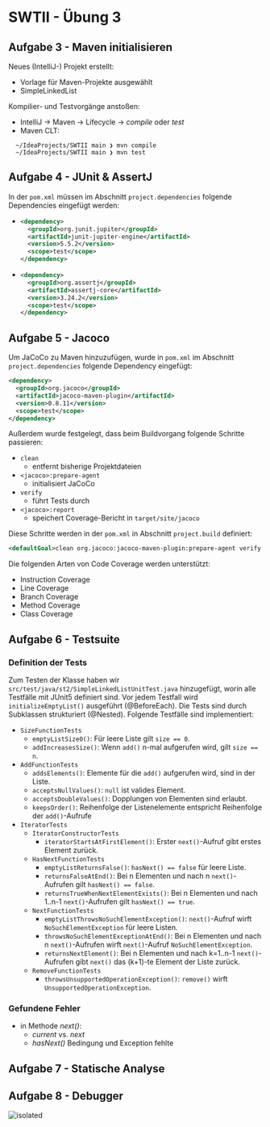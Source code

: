 # SWTII - Übung 3

## Aufgabe 3 - Maven initialisieren

Neues (IntelliJ-) Projekt erstellt:
* Vorlage für Maven-Projekte ausgewählt
* SimpleLinkedList

Kompilier- und Testvorgänge anstoßen:

* IntelliJ &rarr; Maven &rarr; Lifecycle &rarr; *compile* oder *test*
* Maven CLT:
```console
  ~/IdeaProjects/SWTII main ❯ mvn compile
  ~/IdeaProjects/SWTII main ❯ mvn test
  ```

## Aufgabe 4 - JUnit & AssertJ

In der `pom.xml` müssen im Abschnitt `project.dependencies` folgende Dependencies eingefügt werden:
* ```xml
  <dependency>
    <groupId>org.junit.jupiter</groupId>
    <artifactId>junit-jupiter-engine</artifactId>
    <version>5.5.2</version>
    <scope>test</scope>
  </dependency>
  ```
* ```xml
  <dependency>
    <groupId>org.assertj</groupId>
    <artifactId>assertj-core</artifactId>
    <version>3.24.2</version>
    <scope>test</scope>
  </dependency>
  ```  

## Aufgabe 5 - Jacoco

Um JaCoCo zu Maven hinzuzufügen, wurde in `pom.xml` im Abschnitt `project.dependencies` folgende Dependency eingefügt:
```xml
<dependency>
  <groupId>org.jacoco</groupId>
  <artifactId>jacoco-maven-plugin</artifactId>
  <version>0.8.11</version>
  <scope>test</scope>
</dependency>
```
Außerdem wurde festgelegt, dass beim Buildvorgang folgende Schritte passieren:
* `clean`
  * entfernt bisherige Projektdateien
* `<jacoco>:prepare-agent`
  * initialisiert JaCoCo
* `verify`
  * führt Tests durch
* `<jacoco>:report`
  * speichert Coverage-Bericht in `target/site/jacoco`

Diese Schritte werden in der `pom.xml` in Abschnitt `project.build` definiert:
```xml
<defaultGoal>clean org.jacoco:jacoco-maven-plugin:prepare-agent verify org.jacoco:jacoco-maven-plugin:report</defaultGoal>
```

Die folgenden Arten von Code Coverage werden unterstützt:
* Instruction Coverage
* Line Coverage
* Branch Coverage
* Method Coverage
* Class Coverage



## Aufgabe 6 - Testsuite

### Definition der Tests
Zum Testen der Klasse haben wir `src/test/java/st2/SimpleLinkedListUnitTest.java` hinzugefügt, worin alle Testfälle mit JUnit5 definiert sind. Vor jedem Testfall wird `initializeEmptyList()` ausgeführt (@BeforeEach). Die Tests sind durch Subklassen strukturiert (@Nested). Folgende Testfälle sind implementiert:
* `SizeFunctionTests`
  * `emptyListSize0()`: Für leere Liste gilt `size == 0`.
  * `addIncreasesSize()`: Wenn `add()` n-mal aufgerufen wird, gilt `size == n`.
* `AddFunctionTests`
  * `addsElements()`: Elemente für die `add()` aufgerufen wird, sind in der Liste.
  * `acceptsNullValues()`: `null` ist valides Element.
  * `acceptsDoubleValues()`: Dopplungen von Elementen sind erlaubt.
  * `keepsOrder()`: Reihenfolge der Listenelemente entspricht Reihenfolge der `add()`-Aufrufe
* `IteratorTests`
  * `IteratorConstructorTests`
    * `iteratorStartsAtFirstElement()`: Erster `next()`-Aufruf gibt erstes Element zurück.
  * `HasNextFunctionTests`
    * `emptyListReturnsFalse()`: `hasNext() == false` für leere Liste.
    * `returnsFalseAtEnd()`: Bei n Elementen und nach n `next()`-Aufrufen gilt `hasNext() == false`. 
    * `returnsTrueWhenNextElementExists()`: Bei n Elementen und nach 1..n-1 `next()`-Aufrufen gilt `hasNext() == true`.
  * `NextFunctionTests`
    * `emptyListThrowsNoSuchElementException()`: `next()`-Aufruf wirft `NoSuchElementException` für leere Listen.
    * `throwsNoSuchElementExceptionAtEnd()`: Bei n Elementen und nach n `next()`-Aufrufen wirft `next()`-Aufruf `NoSuchElementException`.
    * `returnsNextElement()`: Bei n Elementen und nach k=1..n-1 `next()`-Aufrufen gibt `next()` das (k+1)-te Element der Liste zurück.
  * `RemoveFunctionTests`
    * `throwsUnsupportedOperationException()`: `remove()` wirft `UnsupportedOperationException`.

### Gefundene Fehler
* in Methode *next()*:
  * *current* vs. *next*
  * *hasNext()* Bedingung und Exception fehlte


## Aufgabe 7 - Statische Analyse

## Aufgabe 8 - Debugger

<img src="https://i.ibb.co/2F8ScNQ/Bildschirmfoto-2023-11-28-um-22-31-16.png" alt="isolated" width="auto"/>

